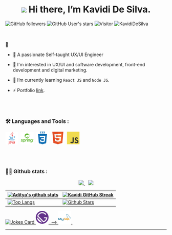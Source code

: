 <h1 align="center">
<img src="https://media.giphy.com/media/hvRJCLFzcasrR4ia7z/giphy.gif" width="35"> Hi there, I’m Kavidi De Silva.
</h1>
<p align="center">
  
![GitHub followers](https://img.shields.io/github/followers/KavidiDeSilva?style=social) ![GitHub User's stars](https://img.shields.io/github/stars/KavidiDeSilva?style=social) ![Visitor](https://visitor-badge.laobi.icu/badge?page_id=KavidiDeSilva.repoName) <img src="https://komarev.com/ghpvc/?username=KavidiDeSilva7" alt="KavidiDeSilva" />
  
</p>
<br><br>
👀 
  
- 🌱 A passionate Self-taught UX/UI Engineer
  
- 👯 I'm interested in UX/UI and software development, front-end development and digital marketing.
  
- 💬 I’m currently learning `React JS` and `Node JS`.
  
- ⚡ Portfolio [link](https://kavididesilv.webflow.io/).
<br>
<br>
<!-- I’m looking to collaborate on t
- 📫 How to reach me ... -->

<!---
KavidiDeSilva/KavidiDeSilva is a ✨ special ✨ repository because its `README.md` (this file) appears on your GitHub profile.
You can click the Preview link to take a look at your changes.
--->


### :hammer_and_wrench: Languages and Tools :
<div>
  <img src="https://github.com/devicons/devicon/blob/master/icons/java/java-original-wordmark.svg" title="Java" alt="Java" width="40" height="40"/>&nbsp;
<!--   <img src="https://github.com/devicons/devicon/blob/master/icons/react/react-original-wordmark.svg" title="React" alt="React" width="40" height="40"/>&nbsp; -->
  <img src="https://github.com/devicons/devicon/blob/master/icons/spring/spring-original-wordmark.svg" title="Spring" alt="Spring" width="40" height="40"/>&nbsp;
<!--   <img src="https://github.com/devicons/devicon/blob/master/icons/materialui/materialui-original.svg" title="Material UI" alt="Material UI" width="40" height="40"/>&nbsp;
  <img src="https://github.com/devicons/devicon/blob/master/icons/flutter/flutter-original.svg" title="Flutter" alt="Flutter" width="40" height="40"/>&nbsp;
  <img src="https://github.com/devicons/devicon/blob/master/icons/redux/redux-original.svg" title="Redux" alt="Redux " width="40" height="40"/>&nbsp; -->
  <img src="https://github.com/devicons/devicon/blob/master/icons/css3/css3-plain-wordmark.svg"  title="CSS3" alt="CSS" width="40" height="40"/>&nbsp;
  <img src="https://github.com/devicons/devicon/blob/master/icons/html5/html5-original.svg" title="HTML5" alt="HTML" width="40" height="40"/>&nbsp;
  <img src="https://github.com/devicons/devicon/blob/master/icons/javascript/javascript-original.svg" title="JavaScript" alt="JavaScript" width="40" height="40"/>&nbsp;
<!--   <img src="https://github.com/devicons/devicon/blob/master/icons/firebase/firebase-plain-wordmark.svg" title="Firebase" alt="Firebase" width="40" height="40"/>&nbsp;-->

<br><br>
  
### :student: Github stats :
<div align="center" >
  <a href="https://github.com/KavidiDeSilva">
  <img height="180em" src="https://github-readme-stats.vercel.app/api?username=KavidiDeSilva&show_icons=true&theme=dark&include_all_commits=true&count_private=true"/>
  <img height="180em" style="margin-left: 10px;" src="https://github-readme-stats.vercel.app/api/top-langs/?username=KavidiDeSilva&layout=compact&langs_count=7&theme=dark"/>
</div>
  
  

| ![Aditya's github stats](https://github-readme-stats.vercel.app/api?username=KavidiDeSilva&show_icons=true&theme=tokyonight) | ![Kavidi GitHub Streak](https://github-readme-streak-stats.herokuapp.com/?user=KavidiDeSilva&theme=tokyonight) |
| --- | --- |
| ![Top Langs](https://github-readme-stats.vercel.app/api/top-langs/?username=KavidiDeSilva&theme=tokyonight) | ![Github Stars](https://github-readme-stats.vercel.app/api?username=KavidiDeSilva&show_icons=true&locale=en&count_private=true&hide_rank=true&custom_title=My%20GitHub%20Stats&disable_animations=true&theme=tokyonight) |

![Jokes Card](https://readme-jokes.vercel.app/api?theme=tokyonight)
  <img src="https://github.com/devicons/devicon/blob/master/icons/gatsby/gatsby-original.svg" title="Gatsby"  alt="Gatsby" width="40" height="40"/>&nbsp; -->
  <img src="https://github.com/devicons/devicon/blob/master/icons/mysql/mysql-original-wordmark.svg" title="MySQL"  alt="MySQL" width="40" height="40"/>&nbsp;
<!--   <img src="https://github.com/devicons/devicon/blob/master/icons/nodejs/nodejs-original-wordmark.svg" title="NodeJS" alt="NodeJS" width="40" height="40"/>&nbsp;
  <img src="https://github.com/devicons/devicon/blob/master/icons/amazonwebservices/amazonwebservices-plain-wordmark.svg" title="AWS" alt="AWS" width="40" height="40"/>&nbsp; -->
<!--   <img src="https://github.com/devicons/devicon/blob/master/icons/git/git-original-wordmark.svg" title="Git" **alt="Git" width="40" height="40"/> -->
</div>

---


